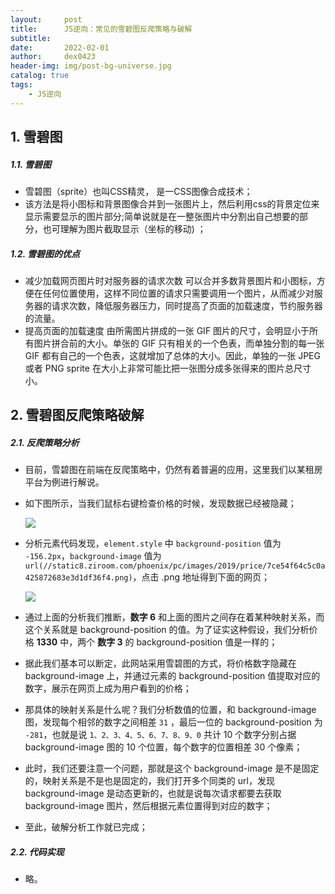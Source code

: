```yaml
---
layout:     post
title:      JS逆向：常见的雪碧图反爬策略与破解
subtitle:   
date:       2022-02-01
author:     dex0423
header-img: img/post-bg-universe.jpg
catalog: true
tags:
    - JS逆向
---
```


## 1. 雪碧图

##### 1.1. 雪碧图

- 雪碧图（sprite）也叫CSS精灵， 是一CSS图像合成技术；
- 该方法是将小图标和背景图像合并到一张图片上，然后利用css的背景定位来显示需要显示的图片部分;简单说就是在一整张图片中分割出自己想要的部分，也可理解为图片截取显示（坐标的移动) ；

##### 1.2. 雪碧图的优点

- 减少加载网页图片时对服务器的请求次数
  可以合并多数背景图片和小图标，方便在任何位置使用，这样不同位置的请求只需要调用一个图片，从而减少对服务器的请求次数，降低服务器压力，同时提高了页面的加载速度，节约服务器的流量。
- 提高页面的加载速度
  由所需图片拼成的一张 GIF 图片的尺寸，会明显小于所有图片拼合前的大小。单张的 GIF 只有相关的一个色表，而单独分割的每一张 GIF 都有自己的一个色表，这就增加了总体的大小。因此，单独的一张 JPEG 或者 PNG sprite 在大小上非常可能比把一张图分成多张得来的图片总尺寸小。

## 2. 雪碧图反爬策略破解

##### 2.1. 反爬策略分析

- 目前，雪碧图在前端在反爬策略中，仍然有着普遍的应用，这里我们以某租房平台为例进行解说。
- 如下图所示，当我们鼠标右键检查价格的时候，发现数据已经被隐藏；
  
  ![]({{site.baseurl}}/img-post/雪碧图-1.png)

- 分析元素代码发现，```element.style``` 中 ```background-position``` 值为 ```-156.2px```，```background-image``` 值为 ```url(//static8.ziroom.com/phoenix/pc/images/2019/price/7ce54f64c5c0a425872683e3d1df36f4.png)```，点击 .png 地址得到下面的网页；

  ![]({{site.baseurl}}/img-post/雪碧图-2.png)
  
- 通过上面的分析我们推断，**数字 6** 和上面的图片之间存在着某种映射关系，而这个关系就是  background-position  的值。为了证实这种假设，我们分析价格 **1330** 中，两个 **数字 3** 的  background-position 值是一样的；
- 据此我们基本可以断定，此网站采用雪碧图的方式，将价格数字隐藏在
  background-image 上，并通过元素的 background-position 值提取对应的数字，展示在网页上成为用户看到的价格；
- 那具体的映射关系是什么呢？我们分析数值的位置，和 background-image 图，发现每个相邻的数字之间相差 ``31`` ，最后一位的 background-position 为 ``-281``，也就是说 ``1、2、3、4、5、6、7、8、9、0`` 共计 10 个数字分别占据 background-image 图的 10 个位置，每个数字的位置相差 30 个像素；
- 此时，我们还要注意一个问题，那就是这个 background-image 是不是固定的，映射关系是不是也是固定的，我们打开多个同类的 url，发现 background-image 是动态更新的，也就是说每次请求都要去获取 background-image 图片，然后根据元素位置得到对应的数字；
- 至此，破解分析工作就已完成；

##### 2.2. 代码实现
- 略。

